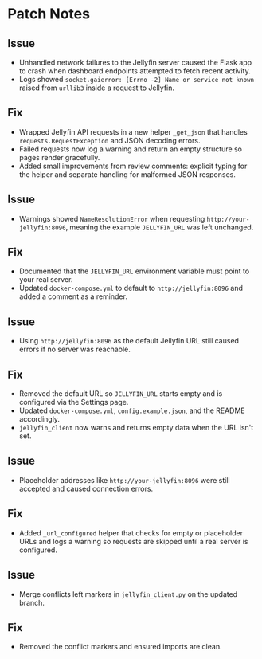 # Patch Notes

## Issue
- Unhandled network failures to the Jellyfin server caused the Flask app to crash when dashboard endpoints attempted to fetch recent activity.
- Logs showed `socket.gaierror: [Errno -2] Name or service not known` raised from `urllib3` inside a request to Jellyfin.

## Fix
- Wrapped Jellyfin API requests in a new helper `_get_json` that handles `requests.RequestException` and JSON decoding errors.
- Failed requests now log a warning and return an empty structure so pages render gracefully.
- Added small improvements from review comments: explicit typing for the helper and separate handling for malformed JSON responses.

## Issue
- Warnings showed `NameResolutionError` when requesting `http://your-jellyfin:8096`, meaning the example `JELLYFIN_URL` was left unchanged.

## Fix
- Documented that the `JELLYFIN_URL` environment variable must point to your real server.
- Updated `docker-compose.yml` to default to `http://jellyfin:8096` and added a comment as a reminder.

## Issue
- Using `http://jellyfin:8096` as the default Jellyfin URL still caused errors if no server was reachable.

## Fix
- Removed the default URL so `JELLYFIN_URL` starts empty and is configured via the Settings page.
- Updated `docker-compose.yml`, `config.example.json`, and the README accordingly.
- `jellyfin_client` now warns and returns empty data when the URL isn't set.

## Issue
- Placeholder addresses like `http://your-jellyfin:8096` were still accepted and
  caused connection errors.

## Fix
- Added `_url_configured` helper that checks for empty or placeholder URLs and
  logs a warning so requests are skipped until a real server is configured.

## Issue
- Merge conflicts left markers in `jellyfin_client.py` on the updated branch.

## Fix
- Removed the conflict markers and ensured imports are clean.
